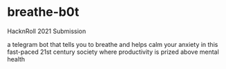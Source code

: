 # breathe-b0t
HacknRoll 2021 Submission

a telegram bot that tells you to breathe and helps calm your anxiety in this fast-paced 21st century society where productivity is prized above mental health
